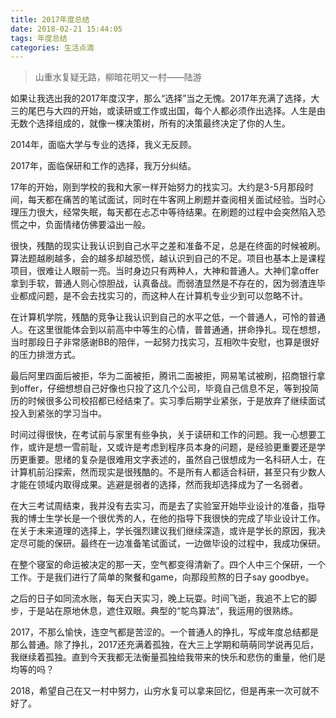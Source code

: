 ```yaml
---
title: 2017年度总结
date: 2018-02-21 15:44:05
tags: 年度总结
categories: 生活点滴
---
```


> 山重水复疑无路，柳暗花明又一村——陆游

如果让我选出我的2017年度汉字，那么“选择”当之无愧。2017年充满了选择，大三的尾巴与大四的开始，或读研或工作或出国，每个人都必须作出选择。人生是由无数个选择组成的，就像一棵决策树，所有的决策最终决定了你的人生。

2014年，面临大学与专业的选择，我义无反顾。

2017年，面临保研和工作的选择，我万分纠结。

<!--more-->

17年的开始，刚到学校的我和大家一样开始努力的找实习。大约是3-5月那段时间，每天都在痛苦的笔试面试，同时在牛客网上刷题并查阅相关面试经验。当时心理压力很大，经常失眠，每天都在忐忑中等待结果。在刷题的过程中会突然陷入恐慌之中，负面情绪仿佛要溢出一般。

很快，残酷的现实让我认识到自己水平之差和准备不足，总是在终面的时候被刷。算法题越刷越多，会的越多却越恐慌，越认识到自己的不足。项目也基本上是课程项目，很难让人眼前一亮。当时身边只有两种人，大神和普通人。大神们拿offer拿到手软，普通人则心惊胆战，认真备战。而弱渣显然是不存在的，因为弱渣连毕业都成问题，是不会去找实习的，而这种人在计算机专业少到可以忽略不计。

在计算机学院，残酷的竞争让我认识到自己的水平之低，一个普通人，可怜的普通人。在这里很能体会到以前高中中等生的心情，普普通通，拼命挣扎。现在想想，当时那段日子非常感谢BB的陪伴，一起努力找实习，互相吹牛安慰，也算是很好的压力排泄方式。

最后阿里四面后被拒，华为二面被拒，腾讯二面被拒，网易笔试被刷，招商银行拿到offer，仔细想想自己好像也只投了这几个公司，毕竟自己信息不足，等到投简历的时候很多公司校招都已经结束了。实习季后期学业紧张，于是放弃了继续面试投入到紧张的学习当中。

时间过得很快，在考试前与家里有些争执，关于读研和工作的问题。我一心想要工作，或许是想一雪前耻，又或许是考虑到程序员本身的问题，是经验更重要还是学历更重要。思绪的复杂是很难用文字表述的，虽然自己很想成为一名科研人士，在计算机前沿探索，然而现实是很残酷的。不是所有人都适合科研，甚至只有少数人才能在领域内取得成果。逃避是弱者的选择，然而我却选择成为了一名弱者。

在大三考试周结束，我并没有去实习，而是去了实验室开始毕业设计的准备，指导我的博士生学长是一个很优秀的人，在他的指导下我很快的完成了毕业设计工作。在关于未来道理的选择上，学长强烈建议我们继续深造，或许是学长的原因，我决定尽可能的保研。最终在一边准备笔试面试，一边做毕设的过程中，我成功保研。

在整个寝室的命运被决定的那一天，空气都变得清新了。四个人中三个保研，一个工作。于是我们进行了简单的聚餐和game，向那段煎熬的日子say goodbye。

之后的日子如同流水账，每天白天实习，晚上玩耍。时间飞逝，我追不上它的脚步，于是站在原地休息，遮住双眼。典型的“鸵鸟算法”，我运用的很熟练。

2017，不那么愉快，连空气都是苦涩的。一个普通人的挣扎，写成年度总结都是那么普通。除了挣扎，2017还充满着孤独，在大三上学期和萌萌同学说再见后，我继续着孤独。直到今天我都无法衡量孤独给我带来的快乐和悲伤的重量，他们是均等的吗？

2018，希望自己在又一村中努力，山穷水复可以拿来回忆，但是再来一次可就不好了。



